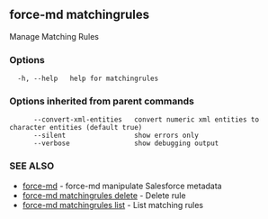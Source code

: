 ## force-md matchingrules

Manage Matching Rules

### Options

```
  -h, --help   help for matchingrules
```

### Options inherited from parent commands

```
      --convert-xml-entities   convert numeric xml entities to character entities (default true)
      --silent                 show errors only
      --verbose                show debugging output
```

### SEE ALSO

* [force-md](force-md.md)	 - force-md manipulate Salesforce metadata
* [force-md matchingrules delete](force-md_matchingrules_delete.md)	 - Delete rule
* [force-md matchingrules list](force-md_matchingrules_list.md)	 - List matching rules


